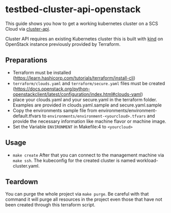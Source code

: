 # testbed-cluster-api-openstack

This guide shows you how to get a working kubernetes cluster on a SCS Cloud via [cluster-api](https://cluster-api.sigs.k8s.io/).

Cluster API requires an existing Kubernetes cluster this is built with [kind](https://kind.sigs.k8s.io/)
on OpenStack instance previously provided by Terraform.

## Preparations

* Terraform must be installed (https://learn.hashicorp.com/tutorials/terraform/install-cli)
* ``terraform/clouds.yaml`` and ``terraform/secure.yaml`` files must be created
  (https://docs.openstack.org/python-openstackclient/latest/configuration/index.html#clouds-yaml)
* place your clouds.yaml and your secure.yaml in the terraform folder. Examples are provided in clouds.yaml.sample and secure.yaml.sample
* Copy the environments sample file from environments/environment-default.tfvars to ```environments/environment-<yourcloud>.tfvars``` and provide the necessary information like machine flavor or machine image.
* Set the Variable ```ENVIRONMENT``` in Makefile:4 to ```<yourcloud>```

## Usage
* ``make create``
After that you can connect to the management machine via ``make ssh``.  The kubeconfig for the created cluster is named workload-cluster.yaml.

## Teardown
You can purge the whole project via ``make purge``. Be careful with that command it will purge all resources in the project even those that have not been created through this terraform script.
